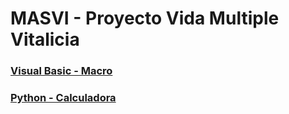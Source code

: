 # MASVI - Proyecto Vida Multiple Vitalicia
### [Visual Basic - Macro]()
### [Python - Calculadora]()
